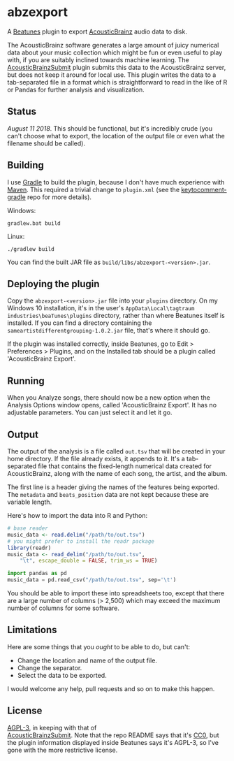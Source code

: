 # abzexport

A [Beatunes](https://www.beatunes.com) plugin to export [AcousticBrainz](http://acousticbrainz.org/) audio data to 
disk.

The AcousticBrainz software generates a large amount of juicy numerical data about your music collection which might
be fun or even useful to play with, if you are suitably inclined towards machine learning. The
[AcousticBrainzSubmit](https://github.com/beatunes/plugin-samples/tree/master/abzsubmit) plugin submits this
data to the AcousticBrainz server, but does not keep it around for local use. This plugin writes the data
to a tab-separated file in a format which is straightforward to read in the like of R or Pandas for further
analysis and visualization.

## Status

*August 11 2018*. This should be functional, but it's incredibly crude (you can't choose what to export, the location
of the output file or even what the filename should be called).

## Building

I use [Gradle](https://gradle.org) to build the plugin, because I don't have much experience with
[Maven](https://maven.apache.org). This required a trivial change to `plugin.xml` (see the
[keytocomment-gradle](https://github.com/jlmelville/keytocomment-gradle) repo for more details).

Windows:
```Batchfile
gradlew.bat build
```

Linux:
```Shell
./gradlew build
```

You can find the built JAR file as `build/libs/abzexport-<version>.jar`.

## Deploying the plugin

Copy the `abzexport-<version>.jar` file into your `plugins` directory. On my Windows 10 installation, it's in the user's 
`AppData\Local\tagtraum industries\beaTunes\plugins` directory, rather than where Beatunes itself is installed.
If you can find a directory containing the `sameartistdifferentgrouping-1.0.2.jar` file, that's where it should go.

If the plugin was installed correctly, inside Beatunes, go to Edit > Preferences > Plugins, 
and on the Installed tab should be a plugin called 'AcousticBrainz Export'.

## Running

When you Analyze songs, there should now be a new option when the Analysis Options window opens, called 'AcousticBrainz
Export'. It has no adjustable parameters. You can just select it and let it go.

## Output

The output of the analysis is a file called `out.tsv` that will be created in your home directory. If the file already
exists, it appends to it. It's a tab-separated file that contains the fixed-length numerical data created for 
AcousticBrainz, along with the name of each song, the artist, and the album. 

The first line is a header giving the names of the features being exported. The `metadata` and `beats_position` data
are not kept because these are variable length.

Here's how to import the data into R and Python:

```R
# base reader
music_data <- read.delim("/path/to/out.tsv")
# you might prefer to install the readr package
library(readr)
music_data <- read_delim("/path/to/out.tsv", 
    "\t", escape_double = FALSE, trim_ws = TRUE)
```

```python
import pandas as pd
music_data = pd.read_csv("/path/to/out.tsv", sep='\t')
```

You should be able to import these into spreadsheets too, except that there are a large number of columns
(> 2,500) which may exceed the maximum number of columns for some software.

## Limitations

Here are some things that you *ought* to be able to do, but can't:

* Change the location and name of the output file.
* Change the separator.
* Select the data to be exported.

I would welcome any help, pull requests and so on to make this happen.

## License

[AGPL-3](https://www.gnu.org/licenses/agpl-3.0.txt), in keeping with that of  
[AcousticBrainzSubmit](https://github.com/beatunes/plugin-samples/tree/master/abzsubmit). Note that the repo README 
says that it's [CC0](https://creativecommons.org/share-your-work/public-domain/cc0/), but the plugin information 
displayed inside Beatunes says it's AGPL-3, so I've gone with the more restrictive license.
